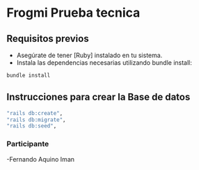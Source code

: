 # Frogmi Prueba tecnica

## Requisitos previos

- Asegúrate de tener [Ruby] instalado en tu sistema.
- Instala las dependencias necesarias utilizando bundle install:

```bash
bundle install
```

## Instrucciones para crear la Base de datos

```bash
"rails db:create",
"rails db:migrate",
"rails db:seed",
```

### Participante
 -Fernando Aquino Iman 